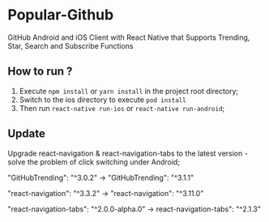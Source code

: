 # Popular-Github
GitHub Android and iOS Client with React Native that Supports Trending, Star, Search and Subscribe Functions


## How to run ?
1. Execute `npm install` or `yarn install` in the project root directory;
2. Switch to the ios directory to execute `pod install`
3. Then run `react-native run-ios` or `react-native run-android`;

## Update
Upgrade react-navigation & react-navigation-tabs to the latest version - solve the problem of click switching under Android;

"GitHubTrending": "^3.0.2" -> "GitHubTrending": "^3.1.1"

"react-navigation": "^3.3.2" -> "react-navigation": "^3.11.0"

"react-navigation-tabs": "^2.0.0-alpha.0" -> react-navigation-tabs": "^2.1.3"


